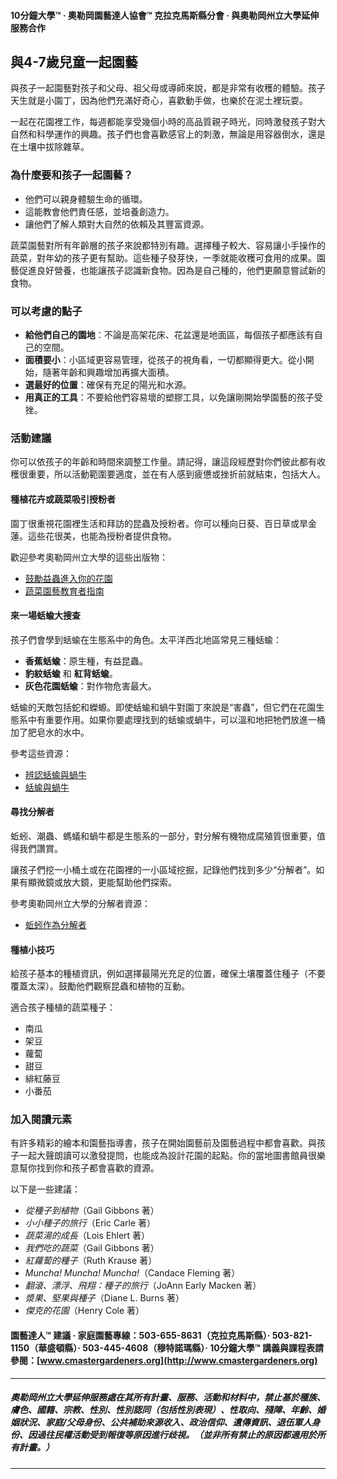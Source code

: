 #### 10分鐘大學™ · 奧勒岡園藝達人協會™ 克拉克馬斯縣分會 · 與奧勒岡州立大學延伸服務合作

## 與4-7歲兒童一起園藝

與孩子一起園藝對孩子和父母、祖父母或導師來說，都是非常有收穫的體驗。孩子天生就是小園丁，因為他們充滿好奇心，喜歡動手做，也樂於在泥土裡玩耍。

一起在花園裡工作，每週都能享受幾個小時的高品質親子時光，同時激發孩子對大自然和科學運作的興趣。孩子們也會喜歡感官上的刺激，無論是用容器倒水，還是在土壤中拔除雜草。

### 為什麼要和孩子一起園藝？

- 他們可以親身體驗生命的循環。
- 這能教會他們責任感，並培養創造力。
- 讓他們了解人類對大自然的依賴及其豐富資源。

蔬菜園藝對所有年齡層的孩子來說都特別有趣。選擇種子較大、容易讓小手操作的蔬菜，對年幼的孩子更有幫助。這些種子發芽快，一季就能收穫可食用的成果。園藝促進良好營養，也能讓孩子認識新食物。因為是自己種的，他們更願意嘗試新的食物。

### 可以考慮的點子

- **給他們自己的園地**：不論是高架花床、花盆還是地面區，每個孩子都應該有自己的空間。
- **面積要小**：小區域更容易管理，從孩子的視角看，一切都顯得更大。從小開始，隨著年齡和興趣增加再擴大面積。
- **選最好的位置**：確保有充足的陽光和水源。
- **用真正的工具**：不要給他們容易壞的塑膠工具，以免讓剛開始學園藝的孩子受挫。

### 活動建議

你可以依孩子的年齡和時間來調整工作量。請記得，讓這段經歷對你們彼此都有收穫很重要，所以活動範圍要適度，並在有人感到疲憊或挫折前就結束，包括大人。

#### 種植花卉或蔬菜吸引授粉者

園丁很重視花園裡生活和拜訪的昆蟲及授粉者。你可以種向日葵、百日草或旱金蓮。這些花很美，也能為授粉者提供食物。

歡迎參考奧勒岡州立大學的這些出版物：

- [鼓勵益蟲進入你的花園](https://catalog.extension.oregonstate.edu/pnw550)
- [蔬菜園藝教育者指南](https://catalog.extension.oregonstate.edu/em9032)

#### 來一場蛞蝓大搜查

孩子們會學到蛞蝓在生態系中的角色。太平洋西北地區常見三種蛞蝓：

- **香蕉蛞蝓**：原生種，有益昆蟲。
- **豹紋蛞蝓** 和 **紅背蛞蝓**。
- **灰色花園蛞蝓**：對作物危害最大。

蛞蝓的天敵包括蛇和蠑螈。即使蛞蝓和蝸牛對園丁來說是“害蟲”，但它們在花園生態系中有重要作用。如果你要處理找到的蛞蝓或蝸牛，可以溫和地把牠們放進一桶加了肥皂水的水中。

參考這些資源：

- [辨認蛞蝓與蝸牛](https://agsci.oregonstate.edu/slug-portal/identification)
- [蛞蝓與蝸牛](https://www.oregon.gov/oda/shared/documents/publications/ippm/odaguidemolluscs2016forweb.pdf)

#### 尋找分解者

蚯蚓、潮蟲、螞蟻和蝸牛都是生態系的一部分，對分解有機物成腐殖質很重要，值得我們讚賞。

讓孩子們挖一小桶土或在花園裡的一小區域挖掘，記錄他們找到多少“分解者”。如果有顯微鏡或放大鏡，更能幫助他們探索。

參考奧勒岡州立大學的分解者資源：

- [蚯蚓作為分解者](https://lpi.oregonstate.edu/sites/lpi.oregonstate.edu/files/pdf/hyp/lessons-manuals/K12/K5/grade_three_worms_as_decomposers.pdf)

#### 種植小技巧

給孩子基本的種植資訊，例如選擇最陽光充足的位置，確保土壤覆蓋住種子（不要覆蓋太深）。鼓勵他們觀察昆蟲和植物的互動。

適合孩子種植的蔬菜種子：

- 南瓜
- 架豆
- 蘿蔔
- 甜豆
- 緋紅藤豆
- 小番茄

### 加入閱讀元素

有許多精彩的繪本和園藝指導書，孩子在開始園藝前及園藝過程中都會喜歡。與孩子一起大聲朗讀可以激發提問，也能成為設計花園的起點。你的當地圖書館員很樂意幫你找到你和孩子都會喜歡的資源。

以下是一些建議：

- *從種子到植物*（Gail Gibbons 著）
- *小小種子的旅行*（Eric Carle 著）
- *蔬菜湯的成長*（Lois Ehlert 著）
- *我們吃的蔬菜*（Gail Gibbons 著）
- *紅蘿蔔的種子*（Ruth Krause 著）
- *Muncha! Muncha! Muncha!*（Candace Fleming 著）
- *翻滾、漂浮、飛翔：種子的旅行*（JoAnn Early Macken 著）
- *漿果、堅果與種子*（Diane L. Burns 著）
- *傑克的花園*（Henry Cole 著）

#### 園藝達人™ 建議 · 家庭園藝專線：503-655-8631（克拉克馬斯縣）· 503-821-1150（華盛頓縣）· 503-445-4608（穆特諾瑪縣）· 10分鐘大學™ 講義與課程表請參閱：[www.cmastergardeners.org](http://www.cmastergardeners.org)

---

##### 奧勒岡州立大學延伸服務處在其所有計畫、服務、活動和材料中，禁止基於種族、膚色、國籍、宗教、性別、性別認同（包括性別表現）、性取向、殘障、年齡、婚姻狀況、家庭/父母身份、公共補助來源收入、政治信仰、遺傳資訊、退伍軍人身份、因過往民權活動受到報復等原因進行歧視。（並非所有禁止的原因都適用於所有計畫。）

---